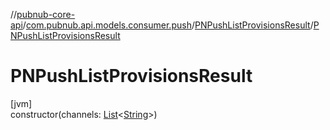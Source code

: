 //[pubnub-core-api](../../../index.md)/[com.pubnub.api.models.consumer.push](../index.md)/[PNPushListProvisionsResult](index.md)/[PNPushListProvisionsResult](-p-n-push-list-provisions-result.md)

# PNPushListProvisionsResult

[jvm]\
constructor(channels: [List](https://kotlinlang.org/api/latest/jvm/stdlib/kotlin.collections/-list/index.html)&lt;[String](https://kotlinlang.org/api/latest/jvm/stdlib/kotlin/-string/index.html)&gt;)
